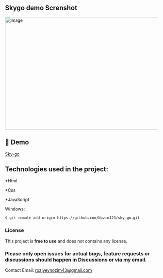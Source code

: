 <h2 again='center'>Skygo demo Screnshot</h2>

<img width="610" height="371" alt="image" src="https://github.com/user-attachments/assets/220a1d0f-bc11-4c0d-b0e8-99e3f43290c0" />

<h2>🚀 Demo</h2>

[Sky-go](https://sky-go-two.vercel.app/)

<h2>Technologies used in the project:</h2>

*Html

*Css

*JavaScript


Windows:

```bash
$ git remote add origin https://github.com/Nozim123/sky-go.git
```

### License

This project is **free to use** and does not contains any license.

### Please only open issues for actual bugs, feature requests or discussions should happen in Discussions or via my email.

Contact Email: roziyevnozim43@gmail.com





